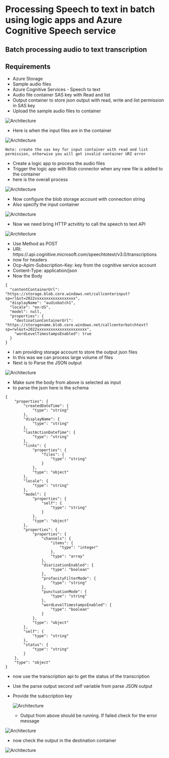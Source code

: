 # Processing Speech to text in batch using logic apps and Azure Cognitive Speech service

## Batch processing audio to text transcription

## Requirements

- Azure Storage
- Sample audio files
- Azure Cognitive Services - Speech to text
- Audio file container SAS key with Read and list
- Output container to store json output with read, write and list permission in SAS key
- Upload the sample audio files to container

![Architecture](https://github.com/balakreshnan/Samples2022/blob/main/AzureAI/images/batchspeech1.jpg "Architecture")

- Here is when the input files are in the container

![Architecture](https://github.com/balakreshnan/Samples2022/blob/main/AzureAI/images/batchspeech2.jpg "Architecture")

```
Note: create the sas key for input container with read and list permission, otherwise you will get invalid container URI error
```

- Create a logic app to process the audio files
- Trigger the logic app with Blob connector when any new file is added to the container
- here is the overall process

![Architecture](https://github.com/balakreshnan/Samples2022/blob/main/AzureAI/images/batchspeech4.jpg "Architecture")

- Now configure the blob storage account with connection string
- Also specify the input container

![Architecture](https://github.com/balakreshnan/Samples2022/blob/main/AzureAI/images/batchspeech5.jpg "Architecture")

- Now we need bring HTTP actvitity to call the speech to text API

![Architecture](https://github.com/balakreshnan/Samples2022/blob/main/AzureAI/images/batchspeech6.jpg "Architecture")

- Use Method as POST
- URI: https://<region>.api.cognitive.microsoft.com/speechtotext/v3.0/transcriptions
- now for headers
- Ocp-Apim-Subscription-Key: key from the cognitive service account
- Content-Type: application/json
- Now the Body

```
{
  "contentContainerUrl": "https://storage.blob.core.windows.net/callcenterinput?sp=rl&st=2022xxxxxxxxxxxxxxxxxx",
  "displayName": "audiobatch1",
  "locale": "en-US",
  "model": null,
  "properties": {
    "destinationContainerUrl": "https://storagename.blob.core.windows.net/callcenterbatchtext?sp=rwl&st=2022xxxxxxxxxxxxxxxxxxxxxx",
    "wordLevelTimestampsEnabled": true
  }
}
```

- I am providing storage account to store the output json files
- In this was we can process large volume of files
- Next is to Parse the JSON output

![Architecture](https://github.com/balakreshnan/Samples2022/blob/main/AzureAI/images/batchspeech7.jpg "Architecture")

- Make sure the body from above is selected as input
- to parse the json here is the schema

```
{
    "properties": {
        "createdDateTime": {
            "type": "string"
        },
        "displayName": {
            "type": "string"
        },
        "lastActionDateTime": {
            "type": "string"
        },
        "links": {
            "properties": {
                "files": {
                    "type": "string"
                }
            },
            "type": "object"
        },
        "locale": {
            "type": "string"
        },
        "model": {
            "properties": {
                "self": {
                    "type": "string"
                }
            },
            "type": "object"
        },
        "properties": {
            "properties": {
                "channels": {
                    "items": {
                        "type": "integer"
                    },
                    "type": "array"
                },
                "diarizationEnabled": {
                    "type": "boolean"
                },
                "profanityFilterMode": {
                    "type": "string"
                },
                "punctuationMode": {
                    "type": "string"
                },
                "wordLevelTimestampsEnabled": {
                    "type": "boolean"
                }
            },
            "type": "object"
        },
        "self": {
            "type": "string"
        },
        "status": {
            "type": "string"
        }
    },
    "type": "object"
}
```

- now use the transcription api to get the status of the transcription
- Use the parse output second self variable from parse JSON output
- Provide the subscription key
  
  ![Architecture](https://github.com/balakreshnan/Samples2022/blob/main/AzureAI/images/batchspeech8.jpg "Architecture")

  - Output from above should be running. If failed check for the error message

![Architecture](https://github.com/balakreshnan/Samples2022/blob/main/AzureAI/images/batchspeech8.jpg "Architecture")

- now check the output in the destination container

![Architecture](https://github.com/balakreshnan/Samples2022/blob/main/AzureAI/images/batchspeech3.jpg "Architecture")
